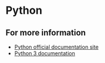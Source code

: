 # Python

## For more information

* [Python official documentation site](https://www.python.org/doc/)
* [Python 3 documentation](https://docs.python.org/3/)
